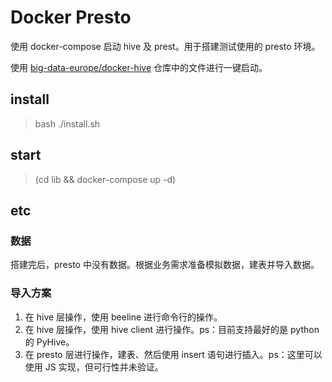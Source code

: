 # Docker Presto

使用 docker-compose 启动 hive 及 prest。用于搭建测试使用的 presto 环境。

使用 [big-data-europe/docker-hive](https://github.com/big-data-europe/docker-hive) 仓库中的文件进行一键启动。

## install

> bash ./install.sh

## start

> (cd lib && docker-compose up -d)

## etc

### 数据

搭建完后，presto 中没有数据。根据业务需求准备模拟数据，建表并导入数据。

### 导入方案

1. 在 hive 层操作，使用 beeline 进行命令行的操作。
2. 在 hive 层操作，使用 hive client 进行操作。ps：目前支持最好的是 python 的 PyHive。
3. 在 presto 层进行操作，建表、然后使用 insert 语句进行插入。ps：这里可以使用 JS 实现，但可行性并未验证。